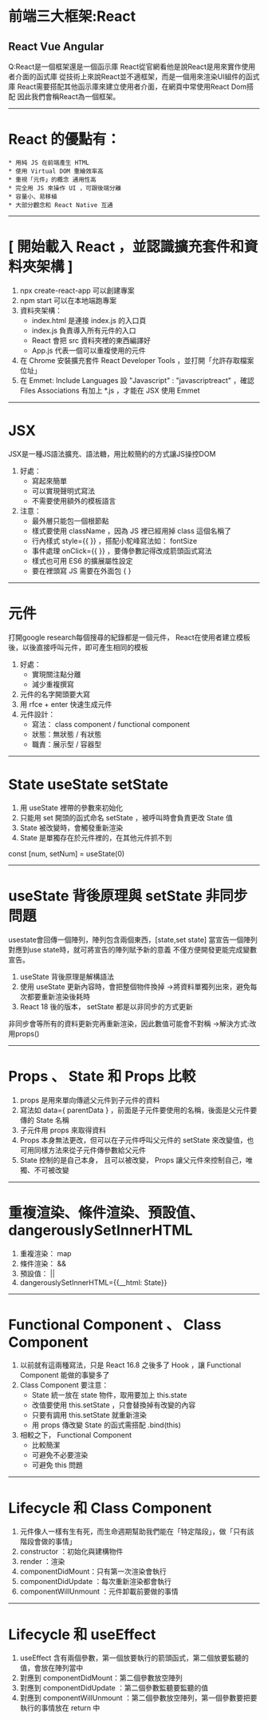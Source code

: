 
# 前端三大框架:React

## React Vue Angular

Q:React是一個框架還是一個函示庫
React從官網看他是說React是用來實作使用者介面的函式庫
從技術上來說React並不適框架，而是一個用來渲染UI組件的函式庫
React需要搭配其他函示庫來建立使用者介面，在網頁中常使用React Dom搭配
因此我們會稱React為一個框架。

-----------------------------

# React 的優點有：
    * 用純 JS 在前端產生 HTML 
    * 使用 Virtual DOM 重繪效率高
    * 重視「元件」的概念 通用性高
    * 完全用 JS 來操作 UI ，可跟後端分離
    * 容量小、易移植
    * 大部分觀念和 React Native 互通

-----------------------------

# [ 開始載入 React ，並認識擴充套件和資料夾架構 ]
1. npx create-react-app 可以創建專案
2. npm start 可以在本地端跑專案
3. 資料夾架構：
    * index.html 是連接 index.js 的入口頁
    * index.js 負責導入所有元件的入口
    * React 會把 src 資料夾裡的東西編譯好
    * App.js 代表一個可以重複使用的元件
4. 在 Chrome 安裝擴充套件 React Developer Tools ，並打開「允許存取檔案位址」
5. 在 Emmet: Include Languages 設 "Javascript" : "javascriptreact" ，確認 Files Associations 有加上 *.js ，才能在 JSX 使用 Emmet

-----------------------------

# JSX
JSX是一種JS語法擴充、語法糖，用比較簡約的方式讓JS操控DOM

1. 好處：
    * 寫起來簡單
    * 可以實現聲明式寫法
    * 不需要使用額外的模板語言
2. 注意：
    * 最外層只能包一個根節點
    * 樣式要使用 className ，因為 JS 裡已經用掉 class 這個名稱了
    * 行內樣式 style={{ }} ，搭配小駝峰寫法如： fontSize
    * 事件處理 onClick={{ }} ，要傳參數記得改成箭頭函式寫法
    * 樣式也可用 ES6 的擴展屬性設定
    * 要在裡頭寫 JS 需要在外面包 { }

-----------------------------

# 元件

打開google research每個搜尋的紀錄都是一個元件，
React在使用者建立模板後，以後直接呼叫元件，即可產生相同的模板
1. 好處：
    * 實現關注點分離
    * 減少重複撰寫
2. 元件的名字開頭要大寫
3. 用 rfce + enter 快速生成元件
4. 元件設計：
    * 寫法： class component / functional component
    * 狀態：無狀態 / 有狀態
    * 職責：展示型 / 容器型

-----------------------------


# State useState setState

1. 用 useState 裡帶的參數來初始化
2. 只能用 set 開頭的函式命名 setState ，被呼叫時會負責更改 State 值
3. State 被改變時，會觸發重新渲染
4. State 是單獨存在於元件裡的，在其他元件抓不到

const [num, setNum] = useState(0)

-----------------------------

# useState 背後原理與 setState 非同步問題

usestate會回傳一個陣列，陣列包含兩個東西，[state,set state]
當宣告一個陣列對應到use state時，就可將宣告的陣列賦予新的意義
不僅方便開發更能完成變數宣告。


1. useState 背後原理是解構語法
2. 使用 useState 更新內容時，會把整個物件換掉
   ->將資料單獨列出來，避免每次都要重新渲染後耗時
3. React 18 後的版本， setState 都是以非同步的方式更新

非同步會等所有的資料更新完再重新渲染，因此數值可能會不對稱
->解決方式:改用props()

-----------------------------

# Props 、 State 和 Props 比較

1. props 是用來單向傳遞父元件到子元件的資料
2. 寫法如 data={ parentData } ，前面是子元件要使用的名稱，後面是父元件要傳的 State 名稱
3. 子元件用 props 來取得資料
4. Props 本身無法更改，但可以在子元件呼叫父元件的 setState 來改變值，也可用同樣方法來從子元件傳參數給父元件
5. State 控制的是自己本身， 且可以被改變， Props 讓父元件來控制自己，唯獨、不可被改變

-----------------------------

# 重複渲染、條件渲染、預設值、 dangerouslySetInnerHTML

1. 重複渲染： map
2. 條件渲染： &&
3. 預設值： ||
4. dangerouslySetInnerHTML={{__html: State}}

-----------------------------

# Functional Component 、 Class Component

1. 以前就有這兩種寫法，只是 React 16.8 之後多了 Hook ，讓 Functional Component 能做的事變多了
2. Class Component 要注意：
    * State 統一放在 state 物件，取用要加上 this.state
    * 改值要使用 this.setState ，只會替換掉有改變的內容
    * 只要有調用 this.setState 就重新渲染
    * 用 props 傳改變 State 的函式需搭配 .bind(this) 
3. 相較之下， Functional Component 
    * 比較簡潔
    * 可避免不必要渲染
    * 可避免 this 問題

-----------------------------

# Lifecycle 和 Class Component

1. 元件像人一樣有生有死，而生命週期幫助我們能在「特定階段」，做「只有該階段會做的事情」
2. constructor ：初始化與建構物件
3. render ：渲染
4. componentDidMount：只有第一次渲染會執行
5. componentDidUpdate ：每次重新渲染都會執行
6. componentWillUnmount ：元件卸載前要做的事情

-----------------------------

# Lifecycle 和 useEffect


1. useEffect 含有兩個參數，第一個放要執行的箭頭函式，第二個放要監聽的值，會放在陣列當中
2. 對應到 componentDidMount：第二個參數放空陣列
3. 對應到 componentDidUpdate ：第二個參數監聽要監聽的值
4. 對應到 componentWillUnmount ：第二個參數放空陣列，第一個參數要把要執行的事情放在 return 中





